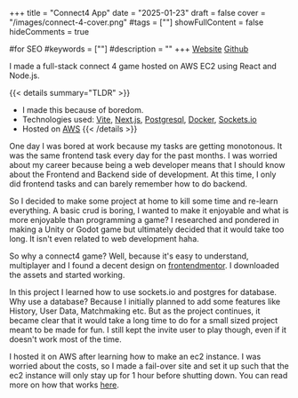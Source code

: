 +++
title = "Connect4 App"
date = "2025-01-23"
draft = false
cover = "/images/connect-4-cover.png"
#tags = [""]
showFullContent = false
hideComments = true

#for SEO
#keywords = [""]
#description = ""
+++
[Website](https://connect4.carladi.com)
[Github](https://github.com/asdiAdi/connect4)

I made a full-stack connect 4 game hosted on AWS EC2 using React and Node.js.
<!--more-->

{{< details summary="TLDR" >}}
- I made this because of boredom.
- Technologies used: [Vite](https://vite.dev/), [Next.js](https://nextjs.org/), [Postgresql](https://www.postgresql.org/), [Docker](https://www.docker.com/), [Sockets.io](https://socket.io/)
- Hosted on [AWS](https://aws.amazon.com/)
{{< /details >}}

One day I was bored at work because my tasks are getting monotonous.
It was the same frontend task every day for the past months.
I was worried about my career because being a web developer means that I should know about the Frontend and Backend side of development.
At this time, I only did frontend tasks and can barely remember how to do backend.

So I decided to make some project at home to kill some time and re-learn everything.
A basic crud is boring, I wanted to make it enjoyable and what is more enjoyable than programming a game?
I researched and pondered in making a Unity or Godot game but ultimately decided that it would take too long.
It isn't even related to web development haha.

So why a connect4 game? Well, because it's easy to understand, multiplayer and I found a decent design on [frontendmentor](https://www.frontendmentor.io/challenges/connect-four-game-6G8QVH923s).
I downloaded the assets and started working.

In this project I learned how to use sockets.io and postgres for database.
Why use a database? Because I initially planned to add some features like History, User Data, Matchmaking etc.
But as the project continues, it became clear that it would take a long time to do for a small sized project meant to be made for fun.
I still kept the invite user to play though, even if it doesn't work most of the time.

I hosted it on AWS after learning how to make an ec2 instance.
I was worried about the costs, so I made a fail-over site and set it up such that the ec2 instance will only stay up for 1 hour before shutting down.
You can read more on how that works [here](https://carladi.com/posts).